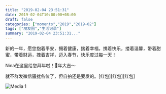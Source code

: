 ```yaml
---
title: "2019-02-04 23:51:31"
date: 2019-02-04T10:00:00+08:00
draft: false
categories: ["moments","2019","2019-02"]
tags: ["朋友圈","生活记录"]
summary: "2019-02-04 23:51:31..."
---
```


新的一年，愿您抱着平安，拥着健康，揣着幸福，携着快乐，搂着温馨，带着甜蜜，带着财运，拽着吉祥，迈入春节，快乐度过每一天！

Nina在这里给您拜年啦！🐷年大吉～

就不群发微信骚扰各位了，但自拍还是要发的。[红包][红包][红包]

![Media 1](/Moments/photos/2019-02-04/201902042351310.jpg)

